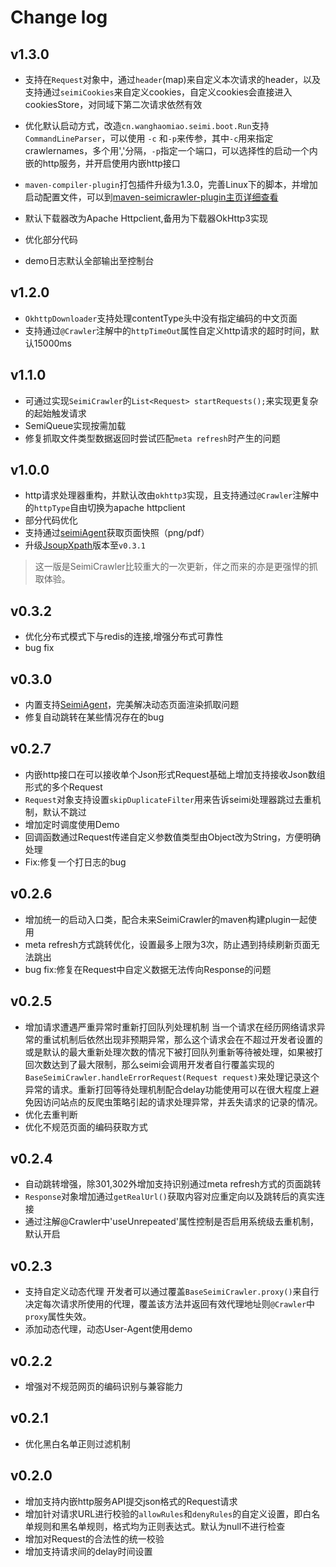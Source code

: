 # Change log #

## v1.3.0 ##
- 支持在`Request`对象中，通过`header`(map)来自定义本次请求的header，以及支持通过`seimiCookies`来自定义cookies，自定义cookies会直接进入cookiesStore，对同域下第二次请求依然有效

- 优化默认启动方式，改造`cn.wanghaomiao.seimi.boot.Run`支持`CommandLineParser`，可以使用 `-c` 和`-p`来传参，其中`-c`用来指定crawlernames，多个用','分隔，`-p`指定一个端口，可以选择性的启动一个内嵌的http服务，并开启使用内嵌http接口

- `maven-compiler-plugin`打包插件升级为1.3.0，完善Linux下的脚本，并增加启动配置文件，可以到[maven-seimicrawler-plugin主页详细查看](https://github.com/zhegexiaohuozi/maven-seimicrawler-plugin)

- 默认下载器改为Apache Httpclient,备用为下载器OkHttp3实现

- 优化部分代码

- demo日志默认全部输出至控制台


## v1.2.0 ##
- `OkhttpDownloader`支持处理contentType头中没有指定编码的中文页面
- 支持通过`@Crawler`注解中的`httpTimeOut`属性自定义http请求的超时时间，默认15000ms

## v1.1.0 ##
- 可通过实现`SeimiCrawler`的`List<Request> startRequests();`来实现更复杂的起始触发请求
- SemiQueue实现按需加载
- 修复抓取文件类型数据返回时尝试匹配`meta refresh`时产生的问题

## v1.0.0 ##
- http请求处理器重构，并默认改由`okhttp3`实现，且支持通过`@Crawler`注解中的`httpType`自由切换为apache httpclient
- 部分代码优化
- 支持通过[seimiAgent](https://github.com/zhegexiaohuozi/SeimiAgent)获取页面快照（png/pdf）
- 升级[JsoupXpath](https://github.com/zhegexiaohuozi/JsoupXpath)版本至`v0.3.1`

> 这一版是SeimiCrawler比较重大的一次更新，伴之而来的亦是更强悍的抓取体验。

## v0.3.2 ##
- 优化分布式模式下与redis的连接,增强分布式可靠性
- bug fix

## v0.3.0 ##
- 内置支持[SeimiAgent](https://github.com/zhegexiaohuozi/SeimiAgent)，完美解决动态页面渲染抓取问题
- 修复自动跳转在某些情况存在的bug

## v0.2.7 ##
- 内嵌http接口在可以接收单个Json形式Request基础上增加支持接收Json数组形式的多个Request
- `Request`对象支持设置`skipDuplicateFilter`用来告诉seimi处理器跳过去重机制，默认不跳过
- 增加定时调度使用Demo
- 回调函数通过Request传递自定义参数值类型由Object改为String，方便明确处理
- Fix:修复一个打日志的bug

## v0.2.6 ##
- 增加统一的启动入口类，配合未来SeimiCrawler的maven构建plugin一起使用
- meta refresh方式跳转优化，设置最多上限为3次，防止遇到持续刷新页面无法跳出
- bug fix:修复在Request中自定义数据无法传向Response的问题

## v0.2.5 ##
- 增加请求遭遇严重异常时重新打回队列处理机制
当一个请求在经历网络请求异常的重试机制后依然出现非预期异常，那么这个请求会在不超过开发者设置的或是默认的最大重新处理次数的情况下被打回队列重新等待被处理，如果被打回次数达到了最大限制，那么seimi会调用开发者自行覆盖实现的`BaseSeimiCrawler.handleErrorRequest(Request request)`来处理记录这个异常的请求。重新打回等待处理机制配合delay功能使用可以在很大程度上避免因访问站点的反爬虫策略引起的请求处理异常，并丢失请求的记录的情况。
- 优化去重判断
- 优化不规范页面的编码获取方式

## v0.2.4 ##
- 自动跳转增强，除301,302外增加支持识别通过meta refresh方式的页面跳转
- `Response`对象增加通过`getRealUrl()`获取内容对应重定向以及跳转后的真实连接
- 通过注解@Crawler中'useUnrepeated'属性控制是否启用系统级去重机制，默认开启

## v0.2.3 ##
- 支持自定义动态代理
开发者可以通过覆盖`BaseSeimiCrawler.proxy()`来自行决定每次请求所使用的代理，覆盖该方法并返回有效代理地址则`@Crawler`中`proxy`属性失效。
- 添加动态代理，动态User-Agent使用demo

## v0.2.2 ##
- 增强对不规范网页的编码识别与兼容能力

## v0.2.1 ##
- 优化黑白名单正则过滤机制

## v0.2.0 ##
- 增加支持内嵌http服务API提交json格式的Request请求
- 增加针对请求URL进行校验的`allowRules`和`denyRules`的自定义设置，即白名单规则和黑名单规则，格式均为正则表达式。默认为null不进行检查
- 增加对Request的合法性的统一校验
- 增加支持请求间的delay时间设置